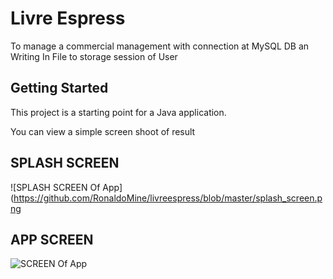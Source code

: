 # Livre Espress

To manage a commercial management with connection at MySQL DB an Writing In File to storage session of User

## Getting Started

This project is a starting point for a Java application.

You can view a simple screen shoot of result

## SPLASH SCREEN
![SPLASH SCREEN Of App](https://github.com/RonaldoMine/livreespress/blob/master/splash_screen.png


## APP SCREEN
![SCREEN Of App](https://github.com/RonaldoMine/livreespress/blob/master/app.png)